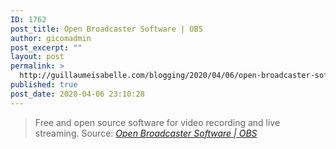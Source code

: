 ```yaml
---
ID: 1762
post_title: Open Broadcaster Software | OBS
author: gicomadmin
post_excerpt: ""
layout: post
permalink: >
  http://guillaumeisabelle.com/blogging/2020/04/06/open-broadcaster-software-obs/
published: true
post_date: 2020-04-06 23:10:28
---
```

> Free and open source software for video recording and live streaming. Source: *[Open Broadcaster Software | OBS][1]*

 [1]: https://obsproject.com/